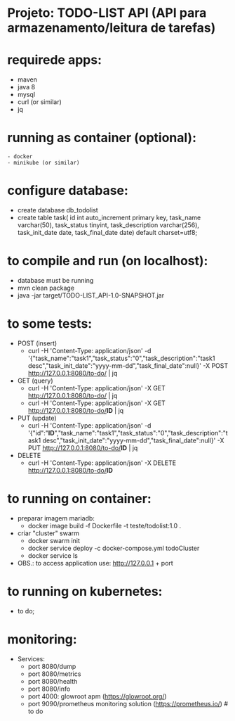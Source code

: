 # Projeto: TODO-LIST API (API para armazenamento/leitura de tarefas)

# requirede apps:
  - maven
  - java 8
  - mysql
  - curl (or similar)
  - jq

# running as container (optional):
    - docker
    - minikube (or similar)

# configure database:
  - create database db_todolist
  - create table task(
                 id int auto_increment primary key,
                 task_name varchar(50),
                 task_status tinyint,
                 task_description varchar(256),
                 task_init_date date,
                 task_final_date date) default charset=utf8;

# to compile and run (on localhost):
  - database must be running
  - mvn clean package
  - java -jar target/TODO-LIST_API-1.0-SNAPSHOT.jar

# to some tests:
  - POST (insert)
    - curl -H 'Content-Type: application/json' -d '{"task_name":"task1","task_status":"0","task_description":"task1 desc","task_init_date":"yyyy-mm-dd","task_final_date":null}' 
	   -X POST http://127.0.0.1:8080/to-do/ | jq
  - GET (query)
    - curl -H 'Content-Type: application/json' -X GET http://127.0.0.1:8080/to-do/ | jq
    - curl -H 'Content-Type: application/json' -X GET http://127.0.0.1:8080/to-do/<b>ID</b> | jq
  - PUT (update)
    - curl -H 'Content-Type: application/json' -d '{"id":"<b>ID</b>","task_name":"task1","task_status":"0","task_description":"task1 desc","task_init_date":"yyyy-mm-dd","task_final_date":null}' 
	   -X PUT http://127.0.0.1:8080/to-do/<b>ID</b> | jq
  - DELETE
    - curl -H 'Content-Type: application/json' -X DELETE http://127.0.0.1:8080/to-do/<b>ID</b> 

# to running on container:
  - preparar imagem mariadb:
    - docker image build -f Dockerfile -t teste/todolist:1.0 .
  - criar "cluster" swarm
    - docker swarm init
    - docker service deploy -c docker-compose.yml todoCluster
    - docker service ls
  - OBS.: to access application use: http://127.0.0.1 + port

# to running on kubernetes:
  - to do;

# monitoring:
  - Services:
    - port 8080/dump
    - port 8080/metrics 
    - port 8080/health 
    - port 8080/info
    - port 4000: glowroot apm (https://glowroot.org/)
    - port 9090/prometheus monitoring solution (https://prometheus.io/)	# to do

